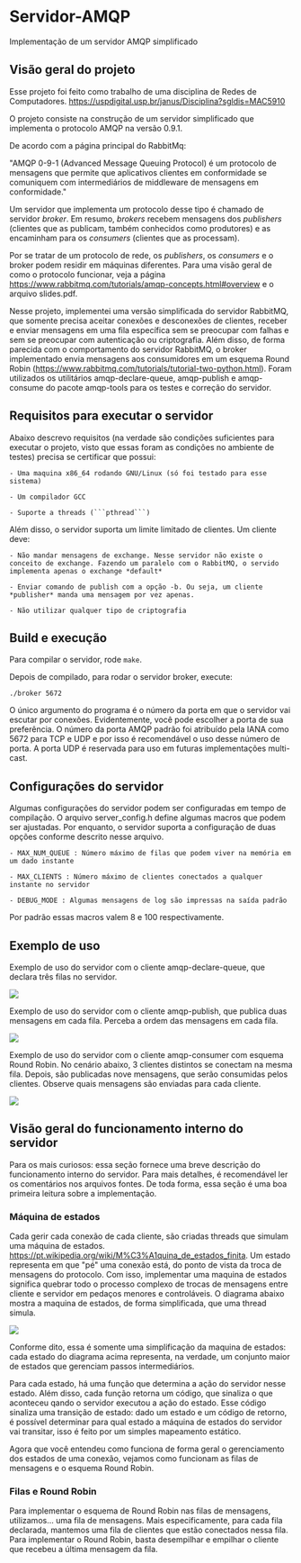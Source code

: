 # Servidor-AMQP

Implementação de um servidor AMQP simplificado

## Visão geral do projeto

Esse projeto foi feito como trabalho de uma disciplina de Redes de Computadores.
https://uspdigital.usp.br/janus/Disciplina?sgldis=MAC5910

O projeto consiste na construção de um servidor simplificado que implementa o protocolo AMQP na versão 0.9.1.

De acordo com a página principal do RabbitMq: 

"AMQP 0-9-1 (Advanced Message Queuing Protocol) é um protocolo de mensagens que permite que aplicativos clientes em conformidade se comuniquem com intermediários de middleware de mensagens em conformidade."

Um servidor que implementa um protocolo desse tipo é chamado de servidor *broker*. Em resumo, *brokers* recebem mensagens dos *publishers* (clientes que as publicam, também conhecidos como produtores) e as encaminham para os *consumers* (clientes que as processam).

Por se tratar de um protocolo de rede, os *publishers*, os *consumers* e o broker podem residir em máquinas diferentes. Para uma visão geral de como o protocolo funcionar, veja a página https://www.rabbitmq.com/tutorials/amqp-concepts.html#overview e o arquivo slides.pdf.

Nesse projeto, implementei uma versão simplificada do servidor RabbitMQ, que somente precisa aceitar conexões e desconexões de clientes, receber e enviar mensagens em uma fila especı́fica sem se preocupar com falhas e sem se preocupar com autenticação ou criptografia. Além disso, de forma parecida com o comportamento do servidor RabbitMQ, o broker implementado envia mensagens aos consumidores em um esquema Round Robin (https://www.rabbitmq.com/tutorials/tutorial-two-python.html). Foram utilizados os utilitários amqp-declare-queue, amqp-publish e amqp-consume do pacote amqp-tools para os testes e correção do servidor.

## Requisitos para executar o servidor

Abaixo descrevo requisitos (na verdade são condições suficientes para executar o projeto, visto que essas foram as condições no ambiente de testes) precisa se certificar que possui: 

    - Uma maquina x86_64 rodando GNU/Linux (só foi testado para esse sistema)

    - Um compilador GCC

    - Suporte a threads (```pthread```)

Além disso, o servidor suporta um limite limitado de clientes. Um cliente deve:

    - Não mandar mensagens de exchange. Nesse servidor não existe o conceito de exchange. Fazendo um paralelo com o RabbitMQ, o servido implementa apenas o exchange *default*

    - Enviar comando de publish com a opção -b. Ou seja, um cliente *publisher* manda uma mensagem por vez apenas.

    - Não utilizar qualquer tipo de criptografia


## Build e execução

Para compilar o servidor, rode `make`.

Depois de compilado, para rodar o servidor broker, execute:

    ./broker 5672

O único argumento do programa é o número da porta em que o servidor vai escutar por conexões. Evidentemente, você pode escolher a porta de sua preferência. O número da porta AMQP padrão foi atribuído pela IANA como 5672 para TCP e UDP e por isso é recomendável o uso desse número de porta. A porta UDP é reservada para uso em futuras implementações multi-cast.

## Configurações do servidor

Algumas configurações do servidor podem ser configuradas em tempo de compilação. O arquivo server_config.h define algumas macros que podem ser ajustadas. Por enquanto, o servidor suporta a configuração de duas opções conforme descrito nesse arquivo.

    - MAX_NUM_QUEUE : Número máximo de filas que podem viver na memória em um dado instante 

    - MAX_CLIENTS : Número máximo de clientes conectados a qualquer instante no servidor

    - DEBUG_MODE : Algumas mensagens de log são impressas na saída padrão

Por padrão essas macros valem 8 e 100 respectivamente.


## Exemplo de uso 

Exemplo de uso do servidor com o cliente amqp-declare-queue, que declara três filas no servidor.

![](https://github.com/paulohdosanjos/Servidor-AMQP/blob/main/img/declare.png?raw=true)

Exemplo de uso do servidor com o cliente amqp-publish, que publica duas mensagens em cada fila. Perceba a ordem das mensagens em cada fila.

![](https://github.com/paulohdosanjos/Servidor-AMQP/blob/main/img/publish.png?raw=true)

Exemplo de uso do servidor com o cliente amqp-consumer com esquema Round Robin. No cenário abaixo, 3 clientes distintos se conectam na mesma fila. Depois, são publicadas nove mensagens, que serão consumidas pelos clientes. Observe quais mensagens são enviadas para cada cliente. 

![](https://github.com/paulohdosanjos/Servidor-AMQP/blob/main/img/roundrobin.png?raw=true)

## Visão geral do funcionamento interno do servidor 

Para os mais curiosos: essa seção fornece uma breve descrição do funcionamento interno do servidor. Para mais detalhes, é recomendável ler os comentários nos arquivos fontes. De toda forma, essa seção é uma boa primeira leitura sobre a implementação.

### Máquina de estados

Cada gerir cada conexão de cada cliente, são criadas threads que simulam uma máquina de estados. https://pt.wikipedia.org/wiki/M%C3%A1quina_de_estados_finita. Um estado representa em que "pé" uma conexão está, do ponto de vista da troca de mensagens do protocolo. Com isso, implementar uma maquina de estados significa quebrar todo o processo complexo de trocas de mensagens entre cliente e servidor em pedaços menores e controláveis. O diagrama abaixo mostra a maquina de estados, de forma simplificada, que uma thread simula.

![](https://github.com/paulohdosanjos/Servidor-AMQP/blob/main/img/diagrama.png?raw=true)

Conforme dito, essa é somente uma simplificação da maquina de estados: cada estado do diagrama acima representa, na verdade, um conjunto maior de estados que gerenciam passos intermediários. 

Para cada estado, há uma função que determina a ação do servidor nesse estado. Além disso, cada função retorna um código, que sinaliza o que aconteceu qando o servidor executou a ação do estado. Esse código sinaliza uma transição de estado: dado um estado e um código de retorno, é possível determinar para qual estado a máquina de estados do servidor vai transitar, isso é feito por um simples mapeamento estático. 

Agora que você entendeu como funciona de forma geral o gerenciamento dos estados de uma conexão, vejamos como funcionam as filas de mensagens e o esquema Round Robin.

### Filas e Round Robin

Para implementar o esquema de Round Robin nas filas de mensagens, utilizamos... uma fila de mensagens. Mais especificamente, para cada fila declarada, mantemos uma fila de clientes que estão conectados nessa fila. Para implementar o Round Robin, basta desempilhar e empilhar o cliente que recebeu a última mensagem da fila. 






